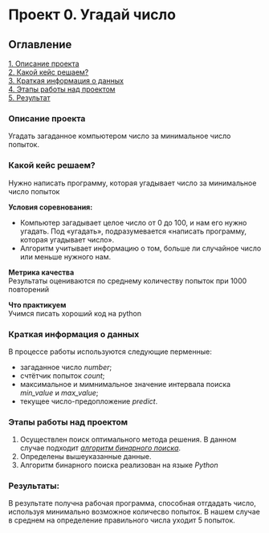 # Проект 0. Угадай число

## Оглавление  
[1. Описание проекта](.README.md#Описание-проекта)  
[2. Какой кейс решаем?](.README.md#Какой-кейс-решаем)  
[3. Краткая информация о данных](.README.md#Краткая-информация-о-данных)  
[4. Этапы работы над проектом](.README.md#Этапы-работы-над-проектом)  
[5. Результат](.README.md#Результат)    

### Описание проекта    
Угадать загаданное компьютером число за минимальное число попыток.


### Какой кейс решаем?    
Нужно написать программу, которая угадывает число за минимальное число попыток

**Условия соревнования:**  
- Компьютер загадывает целое число от 0 до 100, и нам его нужно угадать. Под «угадать», подразумевается «написать программу, которая угадывает число».
- Алгоритм учитывает информацию о том, больше ли случайное число или меньше нужного нам.

**Метрика качества**     
Результаты оцениваются по среднему количеству попыток при 1000 повторений

**Что практикуем**     
Учимся писать хороший код на python


### Краткая информация о данных
В процессе работы используются следующие перменные:
- загаданное число *number*;
- счтётчик попыток *count*;
- максимальное и мимнимальное значение интервала поиска *min_value* и *max_value*;
- текущее число-предопложение *predict*.

### Этапы работы над проектом  
1. Осуществлен поиск оптимального метода решения. В данном случае подходит [*алгоритм бинарного поиска*](https://ru.wikipedia.org/wiki/%D0%94%D0%B2%D0%BE%D0%B8%D1%87%D0%BD%D1%8B%D0%B9_%D0%BF%D0%BE%D0%B8%D1%81%D0%BA).
2. Определены вышеуказанные данные.
3. Алгоритм бинарного поиска реализован на языке *Python*



### Результаты:  
В результате получна рабочая программа, способная отгдадать число, используя минимально возможное количесво попыток. В нашем случае в среднем на определение правильного числа уходит 5 попыток. 